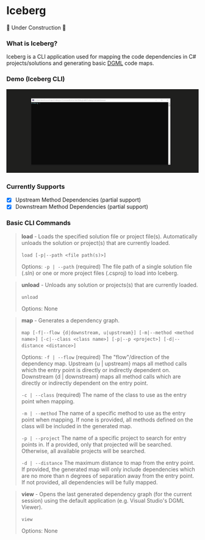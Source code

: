 Iceberg
==
🚧 Under Construction 🚧

### What is Iceberg?

Iceberg is a CLI application used for mapping the code dependencies in C# projects/solutions and generating basic [DGML](https://docs.microsoft.com/en-us/visualstudio/modeling/directed-graph-markup-language-dgml-reference?view=vs-2022) code maps.

### Demo (Iceberg CLI)

![Iceberg CLI Demo](https://github.com/david-acker/Iceberg/blob/main/docs/demo/IcebergCLI.gif)

### Currently Supports

- [x] Upstream Method Dependencies (partial support)
- [x] Downstream Method Dependencies (partial support)

### Basic CLI Commands

>
> **load** - Loads the specified solution file or project file(s). Automatically unloads the solution or project(s) that are currently loaded.
> 
> `load [-p|--path <file path(s)>]`
> 
> Options:
> `-p | --path` (required) The file path of a single solution file (.sln) or one or more project files (.csproj) to load into Iceberg.

> 
> **unload** - Unloads any solution or projects(s) that are currently loaded.
> 
> `unload`
> 
> Options: None

>
> **map** - Generates a dependency graph.
> 
> `map [-f|--flow {d|downstream, u|upstream}] [-m|--method <method name>] [-c|--class <class name>] [-p|--p <project>] [-d|--distance <distance>]`
> 
> Options:
> `-f | --flow` (required) The "flow"/direction of the dependency map. Upstream {u | upstream} maps all method calls which the entry point is directly or indirectly dependent on. Downstream {d | downstream} maps all method calls which are directly or indirectly dependent on the entry point.
> 
> `-c | --class` (required) The name of the class to use as the entry point when mapping.
>
> `-m | --method` The name of a specific method to use as the entry point when mapping. If none is provided, all methods defined on the class will be included in the generated map.
> 
> `-p | --project` The name of a specific project to search for entry points in. If a provided, only that projected will be searched. Otherwise, all available projects will be searched.
> 
> `-d | --distance` The maximum distance to map from the entry point. If provided, the generated map will only include dependencies which are no more than n degrees of separation away from the entry point. If not provided, all dependencies will be fully mapped.

>
> **view** - Opens the last generated dependency graph (for the current session) using the default application (e.g. Visual Studio's DGML Viewer).
> 
> `view`
>
> Options: None
